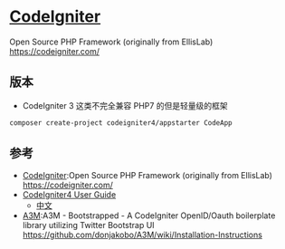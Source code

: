 # [CodeIgniter](https://github.com/codeigniter4/CodeIgniter4)

Open Source PHP Framework (originally from EllisLab) <https://codeigniter.com/>

## 版本

* CodeIgniter 3 这类不完全兼容 PHP7 的但是轻量级的框架

```sh
composer create-project codeigniter4/appstarter CodeApp
```

## 参考

* [CodeIgniter](https://github.com/bcit-ci/CodeIgniter):Open Source PHP Framework (originally from EllisLab) <https://codeigniter.com/>
* [CodeIgniter4 User Guide](https://bcit-ci.github.io/CodeIgniter4/)
    - [中文](http://codeigniter.org.cn/user_guide/general/welcome.html)
* [A3M](https://github.com/donjakobo/A3M):A3M - Bootstrapped - A CodeIgniter OpenID/Oauth boilerplate library utilizing Twitter Bootstrap UI <https://github.com/donjakobo/A3M/wiki/Installation-Instructions>

